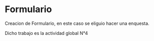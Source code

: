 # Formulario
Creacion de Formulario, en este caso se eliguio hacer una enquesta.

Dicho trabajo es la actividad global N°4 
